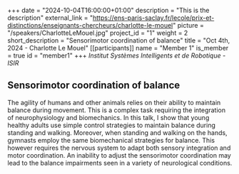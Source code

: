 +++
date = "2024-10-04T16:00:00+01:00"
description = "This is the description"
external_link = "https://ens-paris-saclay.fr/lecole/prix-et-distinctions/enseignants-chercheurs/charlotte-le-mouel"
picture = "/speakers/CharlotteLeMouel.jpg"
project_id = "1"
weight = 2
short_description = "Sensorimotor coordination of balance"
title = "Oct 4th, 2024 - Charlotte Le Mouel"
[[participants]]
    name = "Member 1"
    is_member = true
    id = "member1"
+++
_Institut Systèmes Intelligents et de Robotique - ISIR_

## Sensorimotor coordination of balance 

The agility of humans and other animals relies on their ability to maintain balance during movement. This is a complex task requiring the integration of neurophysiology and biomechanics. In this talk, I show that young healthy adults use simple control strategies to maintain balance during standing and walking. Moreover, when standing and walking on the hands, gymnasts employ the same biomechanical strategies for balance. This however requires the nervous system to adapt both sensory integration and motor coordination. An inability to adjust the sensorimotor coordination may lead to the balance impairments seen in a variety of neurological conditions. 


